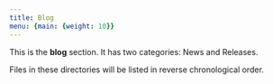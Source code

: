 ```yaml
---
title: Blog
menu: {main: {weight: 10}}
---
```


This is the **blog** section. It has two categories: News and Releases.

Files in these directories will be listed in reverse chronological order.